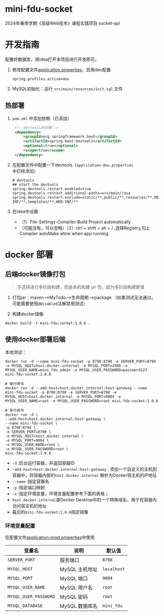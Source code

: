 # mini-fdu-socket

2024年春季学期《高级Web技术》课程实践项目 socket-api

# 开发指南

配置好数据库，用idea打开本项目进行开发即可。

1. 修改配置文件[application.properties](./src/main/resources/application.properties)，启用dev配置

    ```properties
    spring.profiles.active=dev
    ```

2. MySQL初始化：运行 `src/main/resources/init.sql` 文件

## 热部署

1. `pom.xml` 中添加依赖（已添加）

   ```xml
    <!--devtools热部署-->
    <dependency>
        <groupId>org.springframework.boot</groupId>
        <artifactId>spring-boot-devtools</artifactId>
        <optional>true</optional>
        <scope>true</scope>
    </dependency>
    ```

2. 在配置文件中配置一下devtools（`application-dev.properties` 中已经添加）

    ```properties
    # devtools
    ## start the devtools
    spring.devtools.restart.enabled=true
    spring.devtools.restart.additional-paths=src/main/java
    spring.devtools.restart.exclude=static/**,public/**,resources/**,META-INF/**,templates/**,WEB-INF/**
    ```

3. 在idea中设置

    - （1）File-Settings-Compiler-Build Project automatically
    - （可能没有，可以忽略）（2）ctrl + shift + alt + / ,选择Registry,勾上 Compiler autoMake allow when app running

# docker 部署

## 后端docker镜像打包

> 不选择进行多阶段构建，而是本机构建 jar 包，因为多阶段构建更慢

1. 打包jar：maven-->MyTodo-->生命周期-->package （如果测试无法通过，可能需要使用`@Disabled`注解禁用测试）

2. 构建docker镜像

```shell
docker build -t mini-fdu-socket:1.0.0 .
```

## 使用docker部署后端

本地测试：

```shell
docker run -d --name mini-fdu-socket -p 8798:8798 -e SERVER_PORT=8798 -e MYSQL_HOST=host.docker.internal -e MYSQL_PORT=3306 -e MYSQL_USER_NAME=mini_fdu_admin -e MYSQL_USER_PASSWORD=password123 mini-fdu-socket:1.0.0 
```

```shell
# 单行命令
docker run -d --add-host=host.docker.internal:host-gateway --name mini-fdu-socket -p 8798:8798 -e SERVER_PORT=8798 -e MYSQL_HOST=host.docker.internal -e MYSQL_PORT=9004 -e MYSQL_USER_NAME=root -e MYSQL_USER_PASSWORD=root mini-fdu-socket:1.0.0 

# 多行命令
docker run -d \
--add-host=host.docker.internal:host-gateway \
--name mini-fdu-socket \
-p 8798:8798 \
-e SERVER_PORT=8798 \
-e MYSQL_HOST=host.docker.internal \
-e MYSQL_PORT=9004 \
-e MYSQL_USER_NAME=root \
-e MYSQL_USER_PASSWORD=root \
mini-fdu-socket:1.0.0 
```

- `-d` :后台运行容器，并返回容器ID
- `-add-host=host.docker.internal:host-gateway` : 添加一个自定义的主机到容器中，将容器内部的`host.docker.internal`
  解析为Docker宿主机的IP地址
- `--name` :指定容器名
- `-p` :指定端口映射
- `-e` :指定环境变量，环境变量配置参考下面的表格；
- `host.docker.internal`是Docker Desktop中的一个特殊域名，用于在容器内访问宿主机的地址
- 最后的`mini-fdu-socket:1.0.0`指定镜像

### 环境变量配置

在配置文件[application-prod.properties](./src/main/resources/application-prod.properties)中使用

| 变量名                   | 说明         | 默认值         |
|-----------------------|------------|-------------|
| `SERVER_PORT`         | 服务端口       | `8798`      |
| `MYSQL_HOST`          | MySQL 主机地址 | `localhost` |
| `MYSQL_PORT`          | MySQL 端口   | `9004`      |
| `MYSQL_USER_NAME`     | MySQL 用户名  | `root`      |
| `MYSQL_USER_PASSWORD` | MySQL 密码   | `root`      |
| `MYSQL_DATABASE`      | MySQL 数据库名 | `mini_fdu`  |